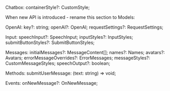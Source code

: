 Chatbox:
containerStyle?: CustomStyle;

When new API is introduced - rename this section to Models:

OpenAI:
key?: string;
openAI?: OpenAI;
requestSettings?: RequestSettings;

Input:
speechInput?: SpeechInput;
inputStyles?: InputStyles;
submitButtonStyles?: SubmitButtonStyles;

Messages:
initialMessages?: MessageContent[];
names?: Names;
avatars?: Avatars;
errorMessageOverrides?: ErrorMessages;
messageStyles?: CustomMessageStyles;
speechOutput?: boolean;

Methods:
submitUserMessage: (text: string) => void;

Events:
onNewMessage?: OnNewMessage;

